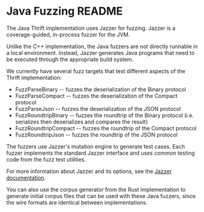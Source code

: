 # Java Fuzzing README

The Java Thrift implementation uses Jazzer for fuzzing. Jazzer is a coverage-guided, in-process fuzzer for the JVM.

Unlike the C++ implementation, the Java fuzzers are not directly runnable in a local environment. Instead, Jazzer generates Java programs that need to be executed through the appropriate build system.

We currently have several fuzz targets that test different aspects of the Thrift implementation:

* FuzzParseBinary -- fuzzes the deserialization of the Binary protocol
* FuzzParseCompact -- fuzzes the deserialization of the Compact protocol
* FuzzParseJson -- fuzzes the deserialization of the JSON protocol
* FuzzRoundtripBinary -- fuzzes the roundtrip of the Binary protocol (i.e. serializes then deserializes and compares the result)
* FuzzRoundtripCompact -- fuzzes the roundtrip of the Compact protocol
* FuzzRoundtripJson -- fuzzes the roundtrip of the JSON protocol

The fuzzers use Jazzer's mutation engine to generate test cases. Each fuzzer implements the standard Jazzer interface and uses common testing code from the fuzz test utilities.

For more information about Jazzer and its options, see the [Jazzer documentation](https://github.com/CodeIntelligenceTesting/jazzer).

You can also use the corpus generator from the Rust implementation to generate initial corpus files that can be used with these Java fuzzers, since the wire formats are identical between implementations.
